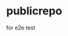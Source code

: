 # publicrepo
for e2e test








































































































































































































































































































































































































































































































































































































































































































































































































































































































































































































































































































































































































































































































































































































































































































































































































































































































































































































































































































































































































































































































































































































































































































































































































































































































































































































































































































































































































































































































































































































































































































































































































































































































































































































































































































































































































































































































































































































































































































































































































































